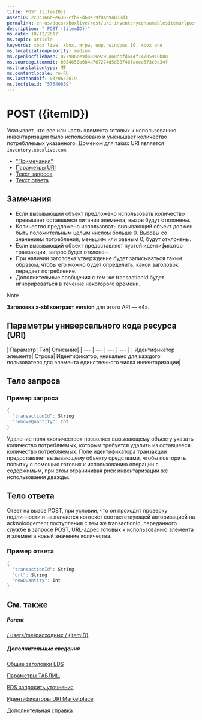 ```yaml
---
title: POST ({itemID})
assetID: 2c3c166b-e638-cfb9-d68e-9f8ab9a838d3
permalink: en-us/docs/xboxlive/rest/uri-inventoryconsumablesitemurlpost.html
description: " POST ({itemID})"
ms.date: 10/12/2017
ms.topic: article
keywords: xbox live, xbox, игры, uwp, windows 10, xbox one
ms.localizationpriority: medium
ms.openlocfilehash: 877986ce9d48269295a68dbfd644f14785916b88
ms.sourcegitcommit: b034650b684a767274d5d88746faeea373c8e34f
ms.translationtype: MT
ms.contentlocale: ru-RU
ms.lasthandoff: 03/06/2019
ms.locfileid: "57640859"
---
```

# <a name="post-itemid"></a>POST ({itemID})
Указывает, что все или часть элемента готовых к использованию инвентаризации было использовано и уменьшает количество потребляемых указанного.
Доменом для таких URI является `inventory.xboxlive.com`.

  * ["Примечания"](#ID4EX)
  * [Параметры URI](#ID4EQB)
  * [Текст запроса](#ID4E2B)
  * [Текст ответа](#ID4ENC)

<a id="ID4EX"></a>


## <a name="remarks"></a>Замечания

   * Если вызывающий объект предложено использовать количество превышает оставшиеся питания элемента, вызов будут отклонены.
   * Количество предложено использовать вызывающий объект должен быть положительным целым числом больше 0. Вызовы со значением потребления, меньшим или равным 0, будут отклонены.
   * Если вызывающий объект предоставляет пустой идентификатор транзакции, запрос будет отклонен.
   * При наличии заголовка утверждение будет записываться таким образом, чтобы его можно будет определить, какой заголовок передает потребление.
   * Дополнительные сообщения с тем же transactionId будет игнорироваться в течение некоторого времени.


> [!NOTE]
> <b>Заголовка x-xbl контракт version</b> для этого API — «4».


<a id="ID4EQB"></a>


## <a name="uri-parameters"></a>Параметры универсального кода ресурса (URI)

| Параметр| Тип| Описание|
| --- | --- | --- | --- |
| Идентификатор элемента| Строка| Идентификатор, уникально для каждого пользователя для элемента единственного числа инвентаризации|

<a id="ID4E2B"></a>


## <a name="request-body"></a>Тело запроса

<a id="ID4EBC"></a>


### <a name="sample-request"></a>Пример запроса


```cpp
{
  "transactionId": String
  "removeQuantity": Int
}

```


Удаление поля «количество» позволяет вызывающему объекту указать количество потребляемых, которым требуется удалить из оставшееся количество потребляемых. Поле идентификатора транзакции предоставляет вызывающему объекту средствами, чтобы повторить попытку с помощью готовых к использованию операции с содержимым, при этом ограничивая риск инвентаризации же использования дважды.

<a id="ID4ENC"></a>


## <a name="response-body"></a>Тело ответа

Ответ на вызов POST, при условии, что он проходит проверку подлинности и назначается контекст соответствующей авторизацией на acknolodgement поступления с тем же transactionId, переданного службе в запросе POST, URL-адрес готовых к использованию элемента и элемента новый значение количества.

<a id="ID4EVC"></a>


### <a name="sample-response"></a>Пример ответа


```cpp
{
  "transactionId": String
  "url": String
  "newQuantity": Int
}

```


<a id="ID4E6C"></a>


## <a name="see-also"></a>См. также

<a id="ID4EBD"></a>


##### <a name="parent"></a>Parent

[/ users/me/расходных / {itemID}](uri-inventoryconsumablesitemurl.md)


<a id="ID4ELD"></a>


##### <a name="further-information"></a>Дополнительные сведения

[Общие заголовки EDS](../../additional/edscommonheaders.md)

 [Параметры ТАБЛИЦ](../../additional/edsparameters.md)

 [EDS запросить уточнения](../../additional/edsqueryrefiners.md)

 [Идентификаторы URI Marketplace](atoc-reference-marketplace.md)

 [Дополнительная справка](../../additional/atoc-xboxlivews-reference-additional.md)
